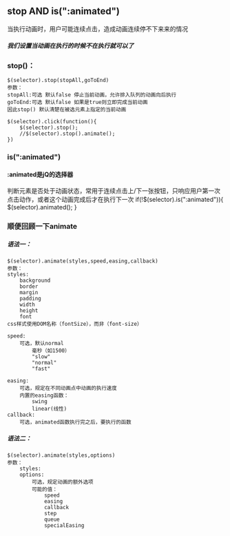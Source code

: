 ## stop AND is(":animated")
当执行动画时，用户可能连续点击，造成动画连续停不下来来的情况
##### 我们设置当动画在执行的时候不在执行就可以了
### stop()：
	$(selector).stop(stopAll,goToEnd)
	参数：
	stopAll:可选 默认false 停止当前动画，允许排入队列的动画向后执行
	goToEnd:可选 默认false 如果是true则立即完成当前动画
	因此stop() 默认清楚在被选元素上指定的当前动画

	$(selector).click(function(){
		$(selector).stop();
		//$(selector).stop().animate();
	})
### is(":animated")
#### :animated是jQ的选择器
判断元素是否处于动画状态，常用于连续点击上/下一张按钮，只响应用户第一次点击动作，或者这个动画完成后才在执行下一次
	if(!$(selector).is(":animated")){
		$(selector).animated();
	}

### 顺便回顾一下animate
##### 语法一：
	$(selector).animate(styles,speed,easing,callback)
	参数：
	styles:
		background
		border
		margin
		padding
		width
		height
		font
	css样式使用DOM名称（fontSize），而非（font-size）

	speed:
		可选，默认normal
			毫秒（如1500）
			"slow"
			"normal"
			"fast"	
	
	easing:
		可选，规定在不同动画点中动画的执行速度
		内置的easing函数：
			swing
			linear(线性)
	callback:
		可选，animated函数执行完之后，要执行的函数
##### 语法二：
	$(selector).animate(styles,options)
	参数：
		styles:
		options:
			可选，规定动画的额外选项
			可能的值：
				speed
				easing
				callback
				step
				queue
				specialEasing
				

		
	
	